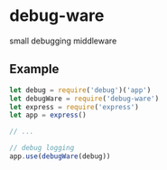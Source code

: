 # debug-ware
small debugging middleware

## Example

``` js
let debug = require('debug')('app')
let debugWare = require('debug-ware')
let express = require('express')
let app = express()

// ...

// debug logging
app.use(debugWare(debug))
```
